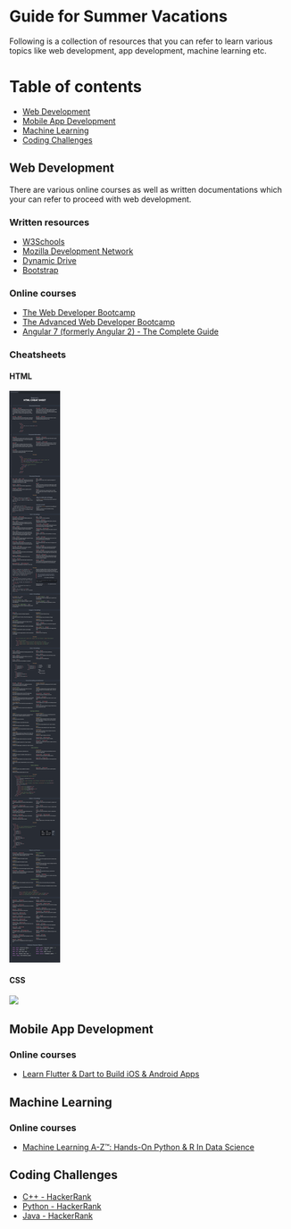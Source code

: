 # Guide for Summer Vacations

Following is a collection of resources that you can refer to learn various topics like web development, app development, machine learning etc.

# Table of contents
- [Web Development](#web-development)
- [Mobile App Development](#mobile-app-development)
- [Machine Learning](#machine-learning)
- [Coding Challenges](#coding-challenges)

## Web Development

There are various online courses as well as written documentations which your can refer to proceed with web development.

### Written resources

- [W3Schools](https://www.w3schools.com/)
- [Mozilla Development Network](https://developer.mozilla.org/en-US/docs/Learn)
- [Dynamic Drive](http://www.dynamicdrive.com/)
- [Bootstrap](https://getbootstrap.com/)

### Online courses
- [The Web Developer Bootcamp](https://www.udemy.com/the-web-developer-bootcamp/)
- [The Advanced Web Developer Bootcamp](https://www.udemy.com/the-advanced-web-developer-bootcamp/)
- [Angular 7 (formerly Angular 2) - The Complete Guide](https://www.udemy.com/the-complete-guide-to-angular-2/)

### Cheatsheets
#### HTML
![](https://raw.githubusercontent.com/SIAM-VIT/Summer-Breaks-Learning-Resources/master/HTML_CS.png)

#### CSS
![](https://raw.githubusercontent.com/SIAM-VIT/Summer-Breaks-Learning-Resources/master/CSS_CS.png)

## Mobile App Development
### Online courses
- [Learn Flutter & Dart to Build iOS & Android Apps](https://www.udemy.com/course/learn-flutter-dart-to-build-ios-android-apps/)

## Machine Learning
### Online courses
- [Machine Learning A-Z™: Hands-On Python & R In Data Science](https://www.udemy.com/machinelearning/)

## Coding Challenges
- [C++ - HackerRank](https://www.hackerrank.com/domains/cpp)
- [Python - HackerRank](https://www.hackerrank.com/domains/python)
- [Java - HackerRank](https://www.hackerrank.com/domains/java)

